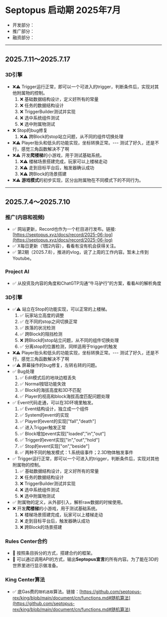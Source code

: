 # Septopus 启动期 2025年7月

* 开发部分：
* 推广部分：
* 融资部分：

------------------------------------------------------

## 2025.7.11～2025.7.17

### 3D引擎

* ❌⚠️ Trigger运行正常，即可以一个可进入的trigger，判断条件后，实现对其他附属物的控制。
    1. ❌ 基础数据结构设计，定义好所有的常量
    2. ❌ 任务的数据结构设计
    3. ❌ TriggerBuilder测试并实现
    4. ❌ 选中系统组件测试
    5. ❌ 选中附属物测试
* ❌ Stop的bug修复
    1. ❌⚠️ 跨Block的stop站立问题，从不同的组件切换处理
* ❌⚠️ Player抬头和低头的功能实现，坐标转换正常。--- 测试了好久，还是不行，感觉三角函数解决不了啊
* ❌⚠️ 开发**爬楼梯**的小游戏，用于测试基础系统。
    1. ❌⚠️ 楼梯场景搭建完成，玩家可以上楼梯走动
    2. ❌⚠️ 走到目标平台后，触发器确认成功
    3. ❌⚠️ 跨Block的场景搭建
* ❌⚠️ **游戏模式**的初步实现，区分出附属物在不同模式下的不同行为。

------------------------------------------------------

## 2025.7.4～2025.7.10

### 推广(内容和视频)

* ✅ 网站更新，Record也作为一个栏目进行发布。链接:[https://septopus.xyz/docs/record/2025-06-log](https://septopus.xyz/docs/record/2025-06-log)
* ✅ X每日更新（1图2内容），看看有没有机会获得关注。
* ✅ 第2期（2025.7.8），推进的vlog，说了上周的工作内容。暂未上传到Youtube。

### Project AI

* ✅ 从投资及内容的角度和ChatGTP沟通“牛马驴行”的方案，看看AI的解析角度

### 3D引擎

* ✅⚠️ 站立在Stop的功能实现，可以正常的上楼梯。
    1. ✅ 玩家站立高度的调整
    2. ✅ 在不同的stop之间切换正常
    3. ✅ 跌落的状况检测
    4. ✅ 跨Block的阻挡检测
    5. ❌ 跨Block的stop站立问题，从不同的组件切换处理
    6. ✅ 分离stop的位置检测，同样适用于trigger的触发
* ❌⚠️ Player抬头和低头的功能实现，坐标转换正常。--- 测试了好久，还是不行，感觉三角函数解决不了啊
* ✅⚠️ 屏幕操作的bug修复，左转右转的问题。
* ✅ Bug处理
    1. ✅ Edit模式后的地块边框丢失
    2. ✅ Normal按钮功能失效
    3. ✅ Block的海拔高度和3D不匹配
    4. ✅ Player的视高和block海拔高度匹配问题处理
* ✅ Event代码走通，可以在3D环境里触发。
    1. ✅ Event结构设计，独立成一个组件
    2. ✅ System的event的实现
    3. ✅ Player的event的实现["fall","death"]
    4. ✅ 进入Trigger触发正常
    5. ✅ Block增加event实现["loaded","in","out"]
    6. ✅ Trigger的event实现["in","out","hold"]
    7. ✅ Stop的event实现["on","beside"]
    8. ✅ 两种不同的触发模式：1.系统级事件；2.3D物体触发事件
* ✅ Trigger运行正常，即可以一个可进入的trigger，判断条件后，实现对其他附属物的控制。
    1. ✅ 基础数据结构设计，定义好所有的常量
    2. ❌ 任务的数据结构设计
    3. ❌ TriggerBuilder测试并实现
    4. ❌ 选中系统组件测试
    5. ❌ 选中附属物测试
* ✅ 附属物的定义，从外部引入，解析raw数据的时候使用。
* ❌ 开发**爬楼梯**的小游戏，用于测试基础系统。
    1. ❌ 楼梯场景搭建完成，玩家可以上楼梯走动
    2. ❌ 走到目标平台后，触发器确认成功
    3. ❌ 跨Block的场景搭建

### Rules Center合约

* 🛑 按照条目拆分的方式，搭建合约的框架。
* 🛑 可以通过调用API的方式，输出**Septopus宣言**的所有内容。为了能在3D的世界里进行显示做准备。

### King Center算法

* ✅ 底Gas费的`随机选取`算法。链接：[https://github.com/septopus-rex/king/blob/main/document/cn/functions.md#随机算法](https://github.com/septopus-rex/king/blob/main/document/cn/functions.md#随机算法)